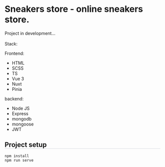 # Sneakers store - online sneakers store.

Project in development...
<br/>
<br/>
Stack:

Frontend:
- HTML
- SCSS
- TS
- Vue 3
- Nuxt
- Pinia

backend:
- Node JS
- Express 
- mongodb
- mongoose
- JWT

## Project setup

<div style="border: 1px solid rgba(133, 143, 164, 0.2); margin-top: -1.2rem; margin-bottom: 1rem;">
  <!-- Ваше содержимое README файла -->
</div>

```
npm install
npm run serve
```

